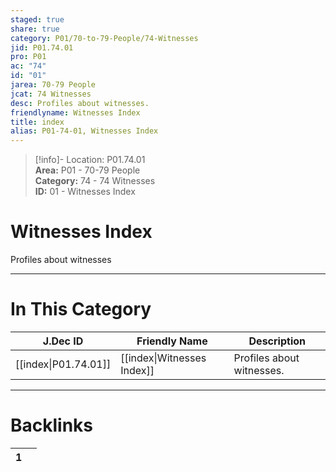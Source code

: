 ```yaml
---  
staged: true  
share: true  
category: P01/70-to-79-People/74-Witnesses  
jid: P01.74.01  
pro: P01  
ac: "74"  
id: "01"  
jarea: 70-79 People  
jcat: 74 Witnesses  
desc: Profiles about witnesses.  
friendlyname: Witnesses Index  
title: index  
alias: P01-74-01, Witnesses Index  
---  
```

  
>[!info]- Location: P01.74.01  
>**Area:** P01 - 70-79 People  
>**Category:** 74 - 74 Witnesses  
>**ID:** 01 - Witnesses Index  
  
# Witnesses Index  
  
Profiles about witnesses  
   
  
  
---  
# In This Category  
  
| J.Dec ID                                                                | Friendly Name                                                                 | Description               |  
| ----------------------------------------------------------------------- | ----------------------------------------------------------------------------- | ------------------------- |  
| [[index\|P01.74.01]] | [[index\|Witnesses Index]] | Profiles about witnesses. |  
  
  
---  
# Backlinks  
<div><table class="dataview table-view-table"><thead class="table-view-thead"><tr class="table-view-tr-header"><th class="table-view-th"><span></span><span class="dataview small-text">1</span></th><th class="table-view-th"><span></span></th></tr></thead><tbody class="table-view-tbody"></tbody></table></div>